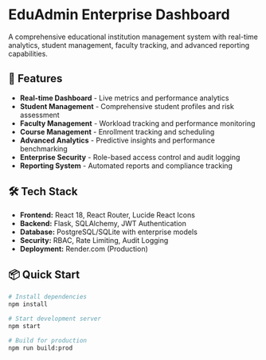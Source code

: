 # EduAdmin Enterprise Dashboard

A comprehensive educational institution management system with real-time analytics, student management, faculty tracking, and advanced reporting capabilities.

## 🚀 Features

- **Real-time Dashboard** - Live metrics and performance analytics
- **Student Management** - Comprehensive student profiles and risk assessment
- **Faculty Management** - Workload tracking and performance monitoring  
- **Course Management** - Enrollment tracking and scheduling
- **Advanced Analytics** - Predictive insights and performance benchmarking
- **Enterprise Security** - Role-based access control and audit logging
- **Reporting System** - Automated reports and compliance tracking

## 🛠 Tech Stack

- **Frontend:** React 18, React Router, Lucide React Icons
- **Backend:** Flask, SQLAlchemy, JWT Authentication
- **Database:** PostgreSQL/SQLite with enterprise models
- **Security:** RBAC, Rate Limiting, Audit Logging
- **Deployment:** Render.com (Production)

## 📦 Quick Start

```bash
# Install dependencies
npm install

# Start development server
npm start

# Build for production
npm run build:prod